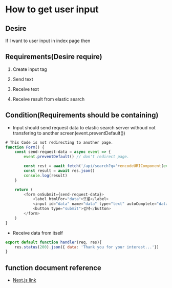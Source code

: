# How to get user input

## Desire

If I want to user input in index page then

## Requirements(Desire require)

1. Create input tag

2. Send text

3. Receive text

4. Receive result from elastic search

## Condition(Requirements should be containing)

- Input should send request data to elastic search server withoud not transfering to another screen(event.preventDefault())

```javascript
# This Code is not redirecting to another page.
function Form() {
    const send-request-data = async event => {
        event.preventDefault() // don't redirect page.

        const rest = await fetch('/api/search?q='+encodeURIComponent(event.target.data.value))
        const result = await res.json()
        console.log(result)
    }

    return (
        <form onSubmit={send-request-data}>
            <label htmlFor="data">또롱</label>
            <input id="data" name="data" type="text" autoComplete="data" required />
            <button type="submit">검색</button>
        </form>
    )
}
```

- Receive data from itself

```javascript
export default function handler(req, res){
    res.status(200).json({ data: 'Thank you for your interest...'})
}
```

## function document reference 

- [Next.js link](https://nextjs.org/blog/forms)